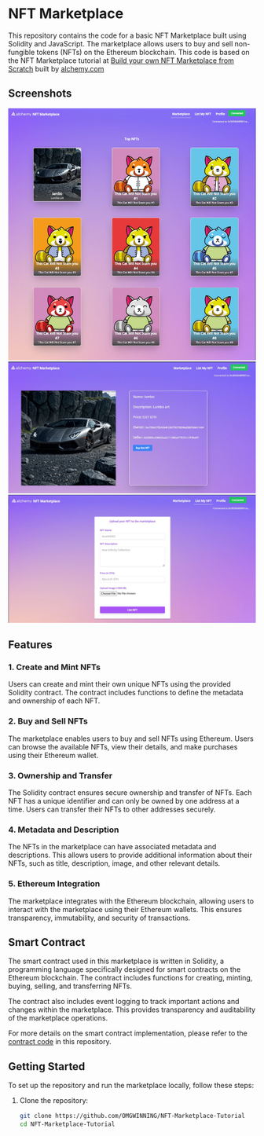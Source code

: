 
# NFT Marketplace

This repository contains the code for a basic NFT Marketplace built using Solidity and JavaScript. The marketplace allows users to buy and sell non-fungible tokens (NFTs) on the Ethereum blockchain.
This code is based on the NFT Marketplace tutorial at [Build your own NFT Marketplace from Scratch](https://docs.alchemy.com/alchemy/) built by [alchemy.com](https://alchemy.com)

## Screenshots
![Screenshot 1](screenshots/ss1.JPG)
![Screenshot 2](screenshots/ss2.JPG)
![Screenshot 3](screenshots/ss3.JPG)

## Features

### 1. Create and Mint NFTs

Users can create and mint their own unique NFTs using the provided Solidity contract. The contract includes functions to define the metadata and ownership of each NFT.

### 2. Buy and Sell NFTs

The marketplace enables users to buy and sell NFTs using Ethereum. Users can browse the available NFTs, view their details, and make purchases using their Ethereum wallet.

### 3. Ownership and Transfer

The Solidity contract ensures secure ownership and transfer of NFTs. Each NFT has a unique identifier and can only be owned by one address at a time. Users can transfer their NFTs to other addresses securely.

### 4. Metadata and Description

The NFTs in the marketplace can have associated metadata and descriptions. This allows users to provide additional information about their NFTs, such as title, description, image, and other relevant details.

### 5. Ethereum Integration

The marketplace integrates with the Ethereum blockchain, allowing users to interact with the marketplace using their Ethereum wallets. This ensures transparency, immutability, and security of transactions.

## Smart Contract

The smart contract used in this marketplace is written in Solidity, a programming language specifically designed for smart contracts on the Ethereum blockchain. The contract includes functions for creating, minting, buying, selling, and transferring NFTs.

The contract also includes event logging to track important actions and changes within the marketplace. This provides transparency and auditability of the marketplace operations.

For more details on the smart contract implementation, please refer to the [contract code](/path/to/smart-contract.sol) in this repository.

## Getting Started

To set up the repository and run the marketplace locally, follow these steps:

1. Clone the repository:
    ```bash
    git clone https://github.com/OMGWINNING/NFT-Marketplace-Tutorial
    cd NFT-Marketplace-Tutorial

